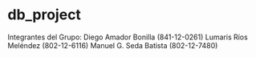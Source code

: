 # db_project
Integrantes del Grupo:
Diego Amador Bonilla (841-12-0261)
Lumaris Ríos Meléndez (802-12-6116)
Manuel G. Seda Batista (802-12-7480)
